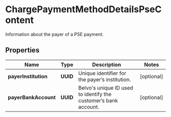 

# ChargePaymentMethodDetailsPseContent

Information about the payer of a PSE payment.

## Properties

| Name | Type | Description | Notes |
|------------ | ------------- | ------------- | -------------|
|**payerInstitution** | **UUID** | Unique identifier for the payer’s institution. |  [optional] |
|**payerBankAccount** | **UUID** | Belvo&#39;s unique ID used to identify the customer’s bank account. |  [optional] |



